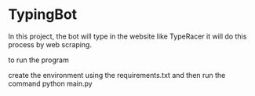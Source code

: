 # TypingBot
In this project, the bot will type in the website like TypeRacer it will do this process by web scraping.

to run the program

create the environment using the requirements.txt and then run the command python main.py 
